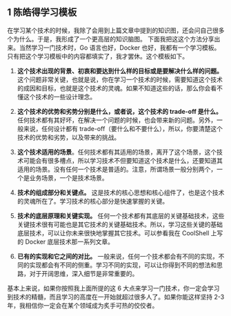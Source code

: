 ## 1  陈皓得学习模板

在学习某个技术的时候，我除了会用到上篇文章中提到的知识图，还会问自己很多个为什么。于是，我形成了一个更高层的知识脑图。
下面我把这这个方法分享出来。当然学习一门技术时，Go 语言也好，Docker 也好，我都有一个学习模板。
只有把这个学习模板中的内容都填实了，我才罢休。这个模板如下。

1. **这个技术出现的背景、初衷和要达到什么样的目标或是要解决什么样的问题。**
这个问题非常关键，也就是说，你在学习一个技术的时候，需要知道这个技术的成因和目标，也就是这个技术的灵魂。如果不知道这些的话，那么你会看不懂这个技术的一些设计理念。

2. **这个技术的优势和劣势分别是什么，或者说，这个技术的 trade-off 是什么。** 任何技术都有其好坏，在解决一个问题的时候，也会带来新的问题。另外，一般来说，任何设计都有 trade-off（要什么和不要什么），所以，你要清楚这个技术的优势和劣势，以及带来的挑战。

3. **这个技术适用的场景**。任何技术都有其适用的场景，离开了这个场景，这个技术可能会有很多槽点，所以学习技术不但要知道这个技术是什么，还要知道其适用的场景。没有任何一个技术是普适的。注意，所谓场景一般分别两个，一个是业务场景，一个是技术场景。

4. **技术的组成部分和关键点。** 这是技术的核心思想和核心组件了，也是这个技术的灵魂所在了。学习技术的核心部分是快速掌握的关键。

5. **技术的底层原理和关键实现。** 任何一个技术都有其底层的关键基础技术，这些关键技术很有可能也是其它技术的关键基础技术。所以，学习这些关键的基础底层技术，可以让你未来很快地掌握其它技术。可以参看我在 CoolShell 上写的 Docker 底层技术那一系列文章。

7. **已有的实现和它之间的对比。** 一般来说，任何一个技术都会有不同的实现，不同的实现都会有不同的侧重。学习不同的实现，可以让你得到不同的想法和思路，对于开阔思维，深入细节是非常重要的。

基本上来说，如果你按照我上面所提的这 6 大点来学习一门技术，你一定会学习到技术的精髓，而且学习的高度在一开始就超过很多人了。如果你能这样坚持 2-3 年，我相信你一定会在某个领域成为炙手可热的佼佼者。
